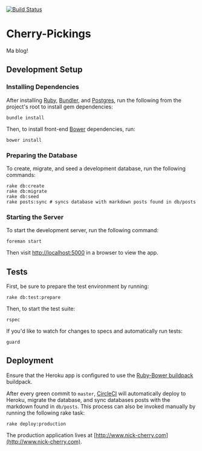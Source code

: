 
[![Build Status](http://circleci-badges-max.herokuapp.com/img/nickcherry/cherry-pickings/master?token=351b5349fa74fed8aecae1e81dcd6289aae936f1)](https://circleci.com/gh/nickcherry/cherry-pickings/tree/master)

# Cherry-Pickings

Ma blog!

## Development Setup

### Installing Dependencies

After installing [Ruby](https://www.ruby-lang.org/en/), [Bundler](http://bundler.io/), and [Postgres](http://www.postgresql.org/), run the following from the project's root to install gem dependencies:

```shell
bundle install
```

Then, to install front-end [Bower](http://bower.io/) dependencies, run:

```shell
bower install
```

### Preparing the Database

To create, migrate, and seed a development database, run the following commands:

```shell
rake db:create
rake db:migrate
rake db:seed
rake posts:sync # syncs database with markdown posts found in db/posts
```

### Starting the Server

To start the development server, run the following command:

```shell
foreman start
```

Then visit [http://localhost:5000](http://localhost:5000) in a browser to view the app.

## Tests

First, be sure to prepare the test environment by running:

```shell
rake db:test:prepare
```

Then, to start the test suite:

```shell
rspec
```

If you'd like to watch for changes to specs and automatically run tests:

```shell
guard
```

## Deployment

Ensure that the Heroku app is configured to use the [Ruby-Bower buildpack](https://github.com/qnyp/heroku-buildpack-ruby-bower.git) buildpack.

After every green commit to `master`, [CircleCI](https://circleci.com/gh/nickcherry/cherry-pickings/tree/master) will automatically deploy to Heroku, migrate the database, and sync databases posts with the markdown found in `db/posts`. This process can also be invoked manually by running the following rake task:

```shell
rake deploy:production
```

The production application lives at [http://www.nick-cherry.com](http://www.nick-cherry.com).
